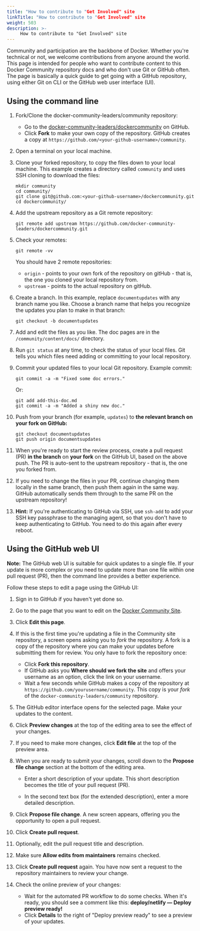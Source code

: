 ```yaml
---
title: "How to contribute to "Get Involved" site
linkTitle: "How to contribute to "Get Involved" site
weight: 503
description: >-
     How to contribute to "Get Involved" site
---
```



Community and participation are the backbone of Docker. Whether you're technical or not, we welcome contributions from anyone around the world. 
This page is intended for people who want to contribute content to this Docker Community repository docs and who don't use Git or GitHub often. The page is basically a quick guide to get going with a GitHub repository, using either Git on CLI or the GitHub web user interface (UI).

## Using the command line


1. Fork/Clone the docker-community-leaders/community repository:

    * Go to the [docker-community-leaders/dockercommunity](https://github.com/docker-community-leaders/dockercommunity) on GitHub.
    * Click **Fork** to make your own copy of the repository. GitHub creates a 
      copy at `https://github.com/<your-github-username>/community`.

2. Open a terminal on your local machine.

3. Clone your forked repository, to copy the files down to your local machine.
  This example creates a directory called `community` and uses SSH cloning to
  download the files:

    ```
    mkdir community
    cd community/
    git clone git@github.com:<your-github-username>/dockercommunity.git
    cd dockercommunity/
    ```

1. Add the upstream repository as a Git remote repository:

    ```
    git remote add upstream https://github.com/docker-community-leaders/dockercommunity.git
    ```

1. Check your remotes:

    ```
    git remote -vv
    ```

    You should have 2 remote repositories:

      -  `origin` - points to your own fork of the repository on gitHub -
         that is, the one you cloned your local repository from.
      -  `upstream` - points to the actual repository on gitHub.

1. Create a branch. In this example, replace `documentupdates` with any branch name
  you like. Choose a branch name that helps you recognize the updates you plan
  to make in that branch:

    ```
    git checkout -b documentupdates
    ```

1. Add and edit the files as you like. The doc pages are in the
  `/community/content/docs/` directory.

1. Run `git status` at any time, to check the status of your local files.
  Git tells you which files need adding or committing to your local repository.

1. Commit your updated files to your local Git repository. Example commit:

    ```
    git commit -a -m "Fixed some doc errors."
    ```

    Or:

    ```
    git add add-this-doc.md
    git commit -a -m "Added a shiny new doc."
    ```

1. Push from your branch (for example, `updates`) to **the relevant branch
  on your fork on GitHub:**

    ```
    git checkout documentupdates
    git push origin documentsupdates
    ```

1. When you're ready to start the review process, create a pull request (PR)
  **in the branch** on **your fork** on the GitHub UI, based on the above push.
  The PR is auto-sent to the upstream repository - that is, the one you forked 
  from.

1. If you need to change the files in your PR, continue changing them
  locally in the same branch, then push them again in the same way. GitHub
  automatically sends them through to the same PR on the upstream repository!

1. **Hint:** If you're authenticating to GitHub via SSH, use `ssh-add` to add
  your SSH key passphrase to the managing agent, so that you don't have to
  keep authenticating to GitHub. You need to do this again after every reboot.


## Using the GitHub web UI

**Note:** The GitHub web UI is suitable for quick updates to a single file. If
your update is more complex or you need to update more than one file within one
pull request (PR), then the command line provides a better experience.

Follow these steps to edit a page using the GitHub UI:

1. Sign in to GitHub if you haven't yet done so.

1. Go to the page that you want to edit on the
  [Docker Community Site](https://docker-community-leaders.github.io/dockercommunity).

1. Click **Edit this page**.

1. If this is the first time you're updating a file in the Community
  site repository, a screen opens asking you to *fork* the repository. A
  fork is a copy of the repository where you can make your updates before
  submitting them for review. You only have to fork the repository once:

    * Click **Fork this repository**.
    * If GitHub asks you **Where should we fork the site** and offers your
      username as an option, click the link on your username.	
    * Wait a few seconds while GitHub makes a copy of the repository at	
     `https://github.com/yourusername/community`. This copy is your *fork*	
     of the `docker-community-leaders/community` repository.

1. The GitHub editor interface opens for the selected page.
  Make your updates to the content.

1. Click **Preview changes** at the top of the editing area to see the effect of your changes.

1. If you need to make more changes, click **Edit file** at the top of the preview area.

1. When you are ready to submit your changes, scroll down to the 
  **Propose file change**
   section at the bottom of the editing area.

      * Enter a short description of your update. This short description becomes the 
        title of your pull request (PR).

      * In the second text box (for the extended description), enter a more detailed
        description.

1. Click **Propose file change**. A new screen appears, offering you the 
  opportunity to open a pull request.

1. Click **Create pull request**. 

1. Optionally, edit the pull request title and description.

1. Make sure **Allow edits from maintainers** remains checked.

1. Click **Create pull request** again. You have now sent a request to the repository
  maintainers to review your change.

1. Check the online preview of your changes:

      * Wait for the automated PR workflow to do some checks. When it's ready,
        you should see a comment like this: **deploy/netlify — Deploy preview ready!**
      * Click **Details** to the right of "Deploy preview ready" to see a preview
        of your updates.








